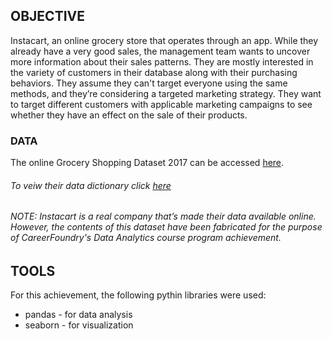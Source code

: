 ## OBJECTIVE
Instacart, an online grocery store that operates through an app. While they already have a very good sales, the management team wants to uncover more information about their sales patterns. They are mostly interested in the variety of customers in their database along with their purchasing behaviors. They assume they can't target everyone using the same methods, and they’re considering a targeted marketing strategy. They want to target different customers with applicable marketing campaigns to see whether they have an effect on the sale of their products. 

### DATA
The online Grocery Shopping Dataset 2017 can be accessed [here](https://gist.github.com/jeremystan/c3b39d947d9b88b3ccff3147dbcf6c6b).
######  To veiw their data dictionary click [here](https://gist.github.com/jeremystan/c3b39d947d9b88b3ccff3147dbcf6c6b)
###### _NOTE: Instacart is a real company that’s made their data available online. However, the contents of this dataset have been fabricated for the purpose of CareerFoundry's Data Analytics course program achievement._

## TOOLS
For this achievement, the following pythin libraries were used:
  * pandas - for data analysis
  * seaborn - for visualization
 
